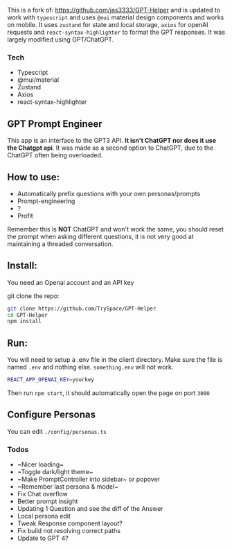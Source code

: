 This is a fork of: https://github.com/jas3333/GPT-Helper and is updated to work with `typescript` and uses `@mui` material design components and works on mobile. It uses `zustand` for state and local storage, `axios` for openAI requests and `react-syntax-highlighter` to format the GPT responses.
It was largely modified using GPT/ChatGPT.

### Tech

- Typescript
- @mui/material
- Zustand
- Axios
- react-syntax-highlighter

## GPT Prompt Engineer

This app is an interface to the GPT3 API. **It isn't ChatGPT nor does it use the Chatgpt api**.
It was made as a second option to ChatGPT, due to the ChatGPT often being overloaded.

## How to use:

- Automatically prefix questions with your own personas/prompts
- Prompt-engineering
- ?
- Profit

Remember this is **NOT** ChatGPT and won't work the same, you should reset the prompt when asking different questions, it is not very good at maintaining a threaded conversation.

## Install:

You need an Openai account and an API key

git clone the repo:

```bash
git clone https://github.com/TrySpace/GPT-Helper
cd GPT-Helper
npm install
```

## Run:

You will need to setup a .env file in the client directory. Make sure the file is named `.env` and nothing else.
`something.env` will not work.

```bash
REACT_APP_OPENAI_KEY=yourkey
```

Then run `npm start`, it should automatically open the page on port `3000`

## Configure Personas

You can edit `./config/personas.ts`

### Todos

- ~Nicer loading~
- ~Toggle dark/light theme~
- ~Make PromptController into sidebar~ or popover
- ~Remember last persona & model~
- Fix Chat overflow
- Better prompt insight
- Updating 1 Question and see the diff of the Answer
- Local persona edit
- Tweak Response component layout?
- Fix build not resolving correct paths
- Update to GPT 4?
